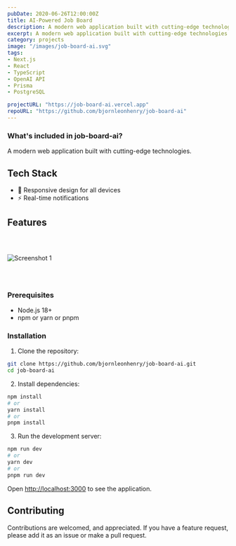 ```yaml
---
pubDate: 2020-06-26T12:00:00Z
title: AI-Powered Job Board
description: A modern web application built with cutting-edge technologies.
excerpt: A modern web application built with cutting-edge technologies.
category: projects
image: "/images/job-board-ai.svg"
tags:
- Next.js
- React
- TypeScript
- OpenAI API
- Prisma
- PostgreSQL

projectURL: "https://job-board-ai.vercel.app"
repoURL: "https://github.com/bjornleonhenry/job-board-ai"
---
```


### What's included in job-board-ai?

A modern web application built with cutting-edge technologies.

## Tech Stack

- 📱 Responsive design for all devices
- ⚡ Real-time notifications

## Features

### &nbsp;

![Screenshot 1](/images/job-board-ai-1.webp)

### &nbsp;

### Prerequisites

- Node.js 18+
- npm or yarn or pnpm

### Installation

1. Clone the repository:
```bash
git clone https://github.com/bjornleonhenry/job-board-ai.git
cd job-board-ai
```

2. Install dependencies:
```bash
npm install
# or
yarn install
# or
pnpm install
```

3. Run the development server:
```bash
npm run dev
# or
yarn dev
# or
pnpm run dev
```

Open [http://localhost:3000](http://localhost:3000) to see the application.

## Contributing

Contributions are welcomed, and appreciated. If you have a feature request, please add it as an issue or make a pull request.
